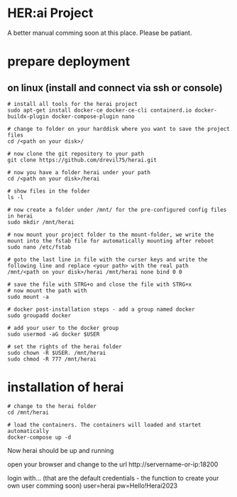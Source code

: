# HER:ai Project

A better manual comming soon at this place.
Please be patiant.

# prepare deployment

## on linux (install and connect via ssh or console)

````shell
# install all tools for the herai project
sudo apt-get install docker-ce docker-ce-cli containerd.io docker-buildx-plugin docker-compose-plugin nano

# change to folder on your harddisk where you want to save the project files
cd /<path on your disk>/

# now clone the git repository to your path
git clone https://github.com/drevil75/herai.git

# now you have a folder herai under your path
cd /<path on your disk>/herai

# show files in the folder
ls -l

# now create a folder under /mnt/ for the pre-configured config files in herai
sudo mkdir /mnt/herai

# now mount your project folder to the mount-folder, we write the mount into the fstab file for automatically mounting after reboot
sudo nano /etc/fstab

# goto the last line in file with the curser keys and write the following line and replace <your path> with the real path
/mnt/<path on your disk>/herai /mnt/herai none bind 0 0

# save the file with STRG+o and close the file with STRG+x
# now mount the path with
sudo mount -a

# docker post-installation steps - add a group named docker
sudo groupadd docker

# add your user to the docker group
sudo usermod -aG docker $USER

# set the rights of the herai folder
sudo chown -R $USER. /mnt/herai
sudo chmod -R 777 /mnt/herai
````

# installation of herai
````shell
# change to the herai folder
cd /mnt/herai

# load the containers. The containers will loaded and startet automatically
docker-compose up -d
````

Now herai should be up and running

open your browser and change to the url
http://servername-or-ip:18200

login with... (that are the default credentials - the function to create your own user comming soon) 
user=herai
pw=Hello!Herai2023
